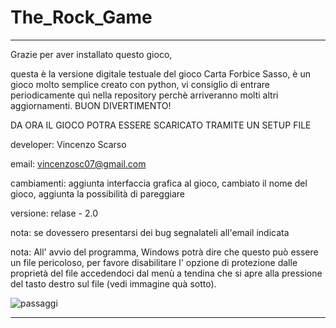 # The_Rock_Game


________________________________________________________________________________________________________________________________________

Grazie per aver installato questo gioco,

questa è la versione digitale testuale del gioco Carta Forbice Sasso, è un gioco molto semplice creato con python, vi consiglio di entrare periodicamente quì nella repository perchè arriveranno molti altri aggiornamenti. BUON DIVERTIMENTO! 

DA ORA IL GIOCO POTRA ESSERE SCARICATO TRAMITE UN SETUP FILE 

developer: Vincenzo Scarso

email: vincenzosc07@gmail.com

cambiamenti: aggiunta interfaccia grafica al gioco, cambiato il nome del gioco, aggiunta la possibilità di pareggiare

versione: relase - 2.0

nota: se dovessero presentarsi dei bug segnalateli all'email indicata

nota: All' avvio del programma, Windows potrà dire che questo può essere un file pericoloso, per favore disabilitare l' opzione di protezione dalle proprietà del 
      file accedendoci dal menù a tendina che si apre alla pressione del tasto destro sul file (vedi immagine quà sotto).

![passaggi](https://user-images.githubusercontent.com/110780936/220614613-ec43978f-4c24-4f42-bca0-b30f9ba6d723.jpg)

________________________________________________________________________________________________________________________________________

